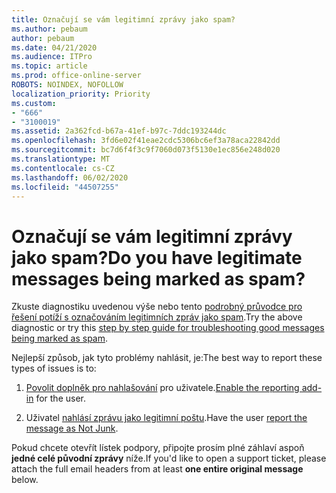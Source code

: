 ```yaml
---
title: Označují se vám legitimní zprávy jako spam?
ms.author: pebaum
author: pebaum
ms.date: 04/21/2020
ms.audience: ITPro
ms.topic: article
ms.prod: office-online-server
ROBOTS: NOINDEX, NOFOLLOW
localization_priority: Priority
ms.custom:
- "666"
- "3100019"
ms.assetid: 2a362fcd-b67a-41ef-b97c-7ddc193244dc
ms.openlocfilehash: 3fd6e02f41eae2cdc5306bc6ef3a78aca22842dd
ms.sourcegitcommit: bc7d6f4f3c9f7060d073f5130e1ec856e248d020
ms.translationtype: MT
ms.contentlocale: cs-CZ
ms.lasthandoff: 06/02/2020
ms.locfileid: "44507255"
---
```

# <a name="do-you-have-legitimate-messages-being-marked-as-spam"></a><span data-ttu-id="b48b8-102">Označují se vám legitimní zprávy jako spam?</span><span class="sxs-lookup"><span data-stu-id="b48b8-102">Do you have legitimate messages being marked as spam?</span></span>

<span data-ttu-id="b48b8-103">Zkuste diagnostiku uvedenou výše nebo tento [ podrobný průvodce pro řešení potíží s označováním legitimních zpráv jako spam](https://docs.microsoft.com/microsoft-365/security/office-365-security/anti-spam-protection).</span><span class="sxs-lookup"><span data-stu-id="b48b8-103">Try the above diagnostic or try this [step by step guide for troubleshooting good messages being marked as spam](https://docs.microsoft.com/microsoft-365/security/office-365-security/anti-spam-protection).</span></span>
  
<span data-ttu-id="b48b8-104">Nejlepší způsob, jak tyto problémy nahlásit, je:</span><span class="sxs-lookup"><span data-stu-id="b48b8-104">The best way to report these types of issues is to:</span></span>

1. <span data-ttu-id="b48b8-105">[Povolit doplněk pro nahlašování](https://docs.microsoft.com/microsoft-365/security/office-365-security/enable-the-report-message-add-in) pro uživatele.</span><span class="sxs-lookup"><span data-stu-id="b48b8-105">[Enable the reporting add-in](https://docs.microsoft.com/microsoft-365/security/office-365-security/enable-the-report-message-add-in) for the user.</span></span>

2. <span data-ttu-id="b48b8-106">Uživatel [nahlásí zprávu jako legitimní poštu](https://support.office.com/article/use-the-report-message-add-in-b5caa9f1-cdf3-4443-af8c-ff724ea719d2).</span><span class="sxs-lookup"><span data-stu-id="b48b8-106">Have the user [report the message as Not Junk](https://support.office.com/article/use-the-report-message-add-in-b5caa9f1-cdf3-4443-af8c-ff724ea719d2).</span></span>

<span data-ttu-id="b48b8-107">Pokud chcete otevřít lístek podpory, připojte prosím plné záhlaví aspoň **jedné celé původní zprávy** níže.</span><span class="sxs-lookup"><span data-stu-id="b48b8-107">If you'd like to open a support ticket, please attach the full email headers from at least **one entire original message** below.</span></span>
  